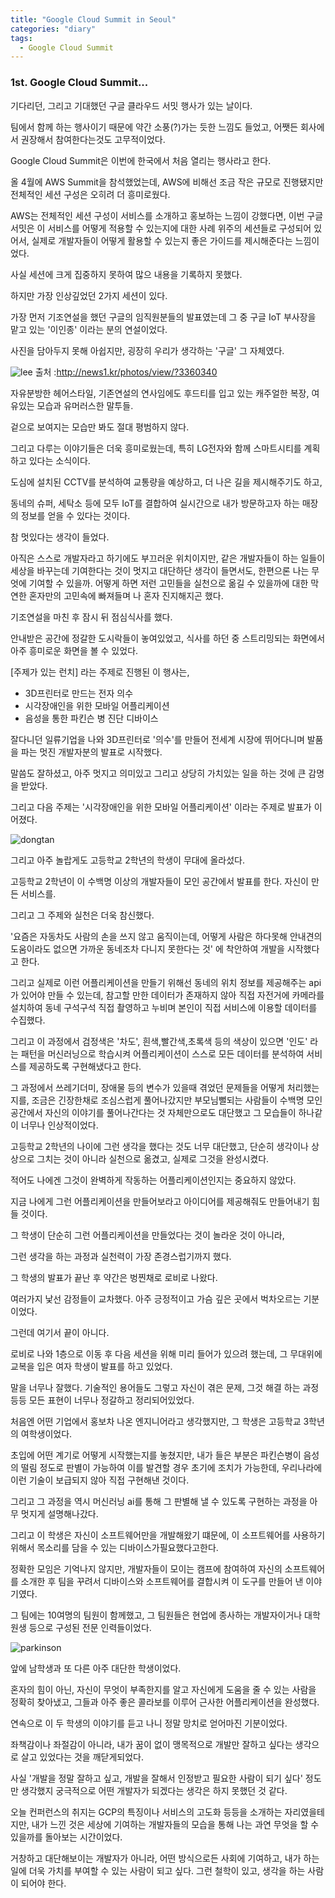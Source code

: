 ```yaml
---
title: "Google Cloud Summit in Seoul"
categories: "diary"
tags:
  - Google Cloud Summit
---
```


### 1st. Google Cloud Summit...

기다리던, 그리고 기대했던 구글 클라우드 서밋 행사가 있는 날이다.

팀에서 함께 하는 행사이기 때문에 약간 소풍(?)가는 듯한 느낌도 들었고, 어쨋든 회사에서 권장해서 참여한다는것도 고무적이었다.

Google Cloud Summit은 이번에 한국에서 처음 열리는 행사라고 한다.

올 4월에 AWS Summit을 참석했었는데, AWS에 비해선 조금 작은 규모로 진행됐지만 전체적인 세션 구성은 오히려 더 흥미로웠다.

AWS는 전체적인 세션 구성이 서비스를 소개하고 홍보하는 느낌이 강했다면, 이번 구글 서밋은 이 서비스를 어떻게 적용할 수 있는지에 대한 사례 위주의 세션들로 구성되어 있어서, 실제로 개발자들이 어떻게 활용할 수 있는지 좋은 가이드를 제시해준다는 느낌이었다.

사실 세션에 크게 집중하지 못하여 많으 내용을 기록하지 못했다.

하지만 가장 인상깊었던 2가지 세션이 있다.

가장 먼저 기조연설을 했던 구글의 임직원분들의 발표였는데 그 중 구글 IoT 부사장을 맡고 있는 '이인종' 이라는 분의 연설이었다.

사진을 담아두지 못해 아쉽지만, 굉장히 우리가 생각하는 '구글' 그 자체였다.

![lee](/assets/images/notes/181025/lee.jpg)
출처 :http://news1.kr/photos/view/?3360340

자유분방한 헤어스타일, 기존연설의 연사임에도 후드티를 입고 있는 캐주얼한 복장, 여유있는 모습과 유머러스한 말투들.

겉으로 보여지는 모습만 봐도 절대 평범하지 않다.

그리고 다루는 이야기들은 더욱 흥미로웠는데, 특히 LG전자와 함께 스마트시티를 계획하고 있다는 소식이다.

도심에 설치된 CCTV를 분석하여 교통량을 예상하고, 더 나은 길을 제시해주기도 하고,

동네의 슈퍼, 세탁소 등에 모두 IoT를 결합하여 실시간으로 내가 방문하고자 하는 매장의 정보를 얻을 수 있다는 것이다.

참 멋있다는 생각이 들었다.

아직은 스스로 개발자라고 하기에도 부끄러운 위치이지만, 같은 개발자들이 하는 일들이 세상을 바꾸는데 기여한다는 것이 멋지고 대단하단 생각이 들면서도, 한편으론 나는 무엇에 기여할 수 있을까. 어떻게 하면 저런 고민들을 실천으로 옮길 수 있을까에 대한 막연한 혼자만의 고민속에 빠져들며 나 혼자 진지해지곤 했다.

기조연설을 마친 후 잠시 뒤 점심식사를 했다.

안내받은 공간에 정갈한 도시락들이 놓여있었고, 식사를 하던 중 스트리밍되는 화면에서 아주 흥미로운 화면을 볼 수 있었다.

[주제가 있는 런치] 라는 주제로 진행된 이 행사는, 

- 3D프린터로 만드는 전자 의수
- 시각장애인을 위한 모바일 어플리케이션
- 음성을 통한 파킨슨 병 진단 디바이스

잘다니던 일류기업을 나와 3D프린터로 '의수'를 만들어 전세계 시장에 뛰어다니며 발품을 파는 멋진 개발자분의 발표로 시작했다.

말씀도 잘하셨고, 아주 멋지고 의미있고 그리고 상당히 가치있는 일을 하는 것에 큰 감명을 받았다.

그리고 다음 주제는 '시각장애인을 위한 모바일 어플리케이션' 이라는 주제로 발표가 이어졌다.

![dongtan](/assets/images/notes/181025/dongtan.jpeg)

그리고 아주 놀랍게도 고등학교 2학년의 학생이 무대에 올라섰다.

고등학교 2학년이 이 수백명 이상의 개발자들이 모인 공간에서 발표를 한다. 자신이 만든 서비스를.

그리고 그 주제와 실천은 더욱 참신했다.

'요즘은 자동차도 사람의 손을 쓰지 않고 움직이는데, 어떻게 사람은 하다못해 안내견의 도움이라도 없으면 가까운 동네조차 다니지 못한다는 것' 에 착안하여 개발을 시작했다고 한다.

그리고 실제로 이런 어플리케이션을 만들기 위해선 동네의 위치 정보를 제공해주는 api가 있어야 만들 수 있는데, 참고할 만한 데이터가 존재하지 않아 직접 자전거에 카메라를 설치하여 동네 구석구석 직접 촬영하고 누비며 본인이 직접 서비스에 이용할 데이터를 수집했다.

그리고 이 과정에서 검정색은 '차도', 흰색,빨간색,초록색 등의 색상이 있으면 '인도' 라는 패턴을 머신러닝으로 학습시켜 어플리케이션이 스스로 모든 데이터를 분석하여 서비스를 제공하도록 구현해냈다고 한다.

그 과정에서 쓰레기더미, 장애물 등의 변수가 있을때 겪었던 문제들을 어떻게 처리했는지를, 조금은 긴장한채로 조심스럽게 풀어나갔지만 부모님뻘되는 사람들이 수백명 모인 공간에서 자신의 이야기를 풀어나간다는 것 자체만으로도 대단했고 그 모습들이 하나같이 너무나 인상적이었다.

고등학교 2학년의 나이에 그런 생각을 했다는 것도 너무 대단했고, 단순히 생각이나 상상으로 그치는 것이 아니라 실천으로 옮겼고, 실제로 그것을 완성시켰다.

적어도 나에겐 그것이 완벽하게 작동하는 어플리케이션인지는 중요하지 않았다.

지금 나에게 그런 어플리케이션을 만들어보라고 아이디어를 제공해줘도 만들어내기 힘들 것이다.

그 학생이 단순히 그런 어플리케이션을 만들었다는 것이 놀라운 것이 아니라, 

그런 생각을 하는 과정과 실천력이 가장 존경스럽기까지 했다.

그 학생의 발표가 끝난 후 약간은 벙찐채로 로비로 나왔다.

여러가지 낯선 감정들이 교차했다. 아주 긍정적이고 가슴 깊은 곳에서 벅차오르는 기분이었다.

그런데 여기서 끝이 아니다.

로비로 나와 1층으로 이동 후 다음 세션을 위해 미리 들어가 있으려 했는데, 그 무대위에 교복을 입은 여자 학생이 발표를 하고 있었다.

말을 너무나 잘했다. 기술적인 용어들도 그렇고 자신이 겪은 문제, 그것 해결 하는 과정 등등 모든 표현이 너무나 정갈하고 정리되어있었다.

처음엔 어떤 기업에서 홍보차 나온 엔지니어라고 생각했지만, 그 학생은 고등학교 3학년의 여학생이었다.

초입에 어떤 계기로 어떻게 시작했는지를 놓쳤지만, 내가 들은 부분은 파킨슨병이 음성의 떨림 정도로 판별이 가능하여 이를 발견할 경우 초기에 조치가 가능한데, 우리나라에 이런 기술이 보급되지 않아 직접 구현해낸 것이다.

그리고 그 과정을 역시 머신러닝 ai를 통해 그 판별해 낼 수 있도록 구현하는 과정을 아무 멋지게 설명해나갔다.

그리고 이 학생은 자신이 소프트웨어만을 개발해왔기 떄문에, 이 소프트웨어를 사용하기 위해서 목소리를 담을 수 있는 디바이스가필요했다고한다.

정확한 모임은 기억나지 않지만, 개발자들이 모이는 캠프에 참여하여 자신의 소프트웨어를 소개한 후 팀을 꾸려서 디바이스와 소프트웨어를 결합시켜 이 도구를 만들어 낸 이야기였다.

그 팀에는 10여명의 팀원이 함께했고, 그 팀원들은 현업에 종사하는 개발자이거나 대학원생 등으로 구성된 전문 인력들이었다.

![parkinson](/assets/images/notes/2018/10/parkinson.jpeg)

앞에 남학생과 또 다른 아주 대단한 학생이었다.

혼자의 힘이 아닌, 자신이 무엇이 부족한지를 알고 자신에게 도움을 줄 수 있는 사람을 정확히 찾아냈고, 그들과 아주 좋은 콜라보를 이루어 근사한 어플리케이션을 완성했다.

연속으로 이 두 학생의 이야기를 듣고 나니 정말 망치로 얻어마진 기분이었다.

좌책감이나 좌절감이 아니라, 내가 꿈이 없이 맹목적으로 개발만 잘하고 싶다는 생각으로 살고 있었다는 것을 깨닫게되었다.

사실 '개발을 정말 잘하고 싶고, 개발을 잘해서 인정받고 필요한 사람이 되기 싶다' 정도만 생각했지 궁극적으로 어떤 개발자가 되겠다는 생각은 하지 못했던 것 같다.

오늘 컨퍼런스의 취지는 GCP의 특징이나 서비스의 고도화 등등을 소개하는 자리였을테지만, 내가 느낀 것은 세상에 기여하는 개발자들의 모습을 통해 나는 과연 무엇을 할 수 있을까를 돌아보는 시간이었다.

거창하고 대단해보이는 개발자가 아니라, 어떤 방식으로든 사회에 기여하고, 내가 하는 일에 더욱 가치를 부여할 수 있는 사람이 되고 싶다. 그런 철학이 있고, 생각을 하는 사람이 되어야 한다.